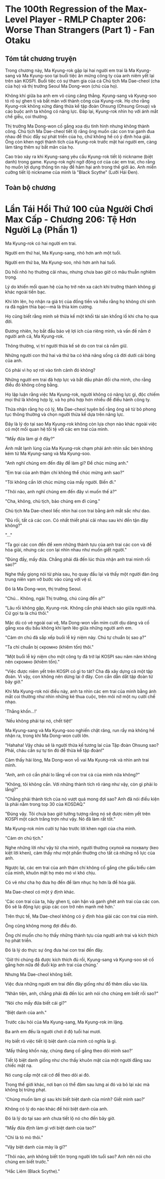 # The 100th Regression of the Max-Level Player - RMLP Chapter 206: Worse Than Strangers (Part 1) - Fan Otaku

## Tóm tắt chương truyện

Trong chương này, Ma Kyung-rok gặp lại hai người em trai là Ma Kyung-sang và Ma Kyung-soo tại buổi tiệc ăn mừng công ty của anh niêm yết lại trên sàn KOSPI. Buổi tiệc có sự tham gia của cả Chủ tịch Ma Dae-cheol (cha của họ) và thị trưởng Seoul Ma Dong-won (chú của họ).

Không khí giữa ba anh em vô cùng căng thẳng. Kyung-sang và Kyung-soo tỏ rõ sự ghen tị và bất mãn với thành công của Kyung-rok. Họ cho rằng Kyung-rok không xứng đáng thừa kế tập đoàn Ohsung (Ohsung Group) và cáo buộc anh ta không có năng lực. Đáp lại, Kyung-rok nhìn họ với ánh mắt chế giễu, coi thường.

Thị trưởng Ma Dong-won cố gắng xoa dịu tình hình nhưng không thành công. Chủ tịch Ma Dae-cheol tiết lộ rằng ông muốn các con trai ganh đua nhau để thúc đẩy sự phát triển của họ, chứ không hề có ý định hòa giải. Ông còn khen ngợi thành tích của Kyung-rok trước mặt hai người em, càng làm tăng thêm sự bất mãn của họ.

Cao trào xảy ra khi Kyung-sang yêu cầu Kyung-rok tiết lộ nickname (biệt danh) trong game. Kyung-rok nghi ngờ động cơ của các em trai, cho rằng họ muốn lợi dụng thông tin này để hãm hại anh trong thế giới ảo. Anh miễn cưỡng tiết lộ nickname của mình là "Black Scythe" (Lưỡi Hái Đen).

## Toàn bộ chương

# Lần Tái Hồi Thứ 100 của Người Chơi Max Cấp - Chương 206: Tệ Hơn Người Lạ (Phần 1)

Ma Kyung-rok có hai người em trai.

Người em thứ hai, Ma Kyung-sang, nhỏ hơn anh một tuổi.

Người em thứ ba, Ma Kyung-soo, nhỏ hơn anh hai tuổi.

Dù hồi nhỏ họ thường cãi nhau, nhưng chưa bao giờ có mâu thuẫn nghiêm trọng.

Lý do khiến mối quan hệ của họ trở nên xa cách khi trưởng thành không gì khác ngoài tiền bạc.

Khi lớn lên, họ nhận ra giá trị của đồng tiền và hiểu rằng họ không chỉ sinh ra đã ngậm thìa bạc—mà là thìa kim cương.

Họ cũng biết rằng mình sẽ thừa kế một khối tài sản khổng lồ khi cha họ qua đời.

Đương nhiên, họ bắt đầu bảo vệ lợi ích của riêng mình, và vấn đề nằm ở người anh cả, Ma Kyung-rok.

Thông thường, vị trí người thừa kế sẽ do con trai cả nắm giữ.

Những người con thứ hai và thứ ba có khả năng sống cả đời dưới cái bóng của anh.

Có phải vì họ sợ rơi vào tình cảnh đó không?

Những người em trai đã hợp lực và bắt đầu phản đối cha mình, cho rằng điều đó không công bằng.

Họ lập luận rằng việc Ma Kyung-rok, người không có năng lực gì, độc chiếm mọi thứ là không hợp lý, và họ phù hợp hơn nhiều để điều hành công ty.

Thừa nhận rằng họ có lý, Ma Dae-cheol tuyên bố rằng ông sẽ từ bỏ phong tục thông thường và chọn người thừa kế dựa trên năng lực.

Đây là lý do tại sao Ma Kyung-rok không còn lựa chọn nào khác ngoài việc có một mối quan hệ tồi tệ với các em trai của mình.

"Mấy đứa làm gì ở đây?"

Ánh mắt lạnh lùng của Ma Kyung-rok chạm phải ánh nhìn sắc bén không kém từ Ma Kyung-sang và Ma Kyung-soo.

"Anh nghĩ chúng em đến đây để làm gì? Để chúc mừng anh."

"Em trai của anh thậm chí không thể chúc mừng anh sao?"

"Tôi không cần lời chúc mừng của mấy người. Biến đi."

"Thôi nào, anh nghĩ chúng em đến đây vì muốn thế à?"

"Cha, không, chủ tịch, bảo chúng em đi cùng."

Chủ tịch Ma Dae-cheol liếc nhìn hai con trai bằng ánh mắt sắc như dao.

"Đủ rồi, tất cả các con. Có nhất thiết phải cãi nhau sau khi đến tận đây không?"

"..."

"Ta gọi các con đến để xem những thành tựu của anh trai các con và để hòa giải, nhưng các con lại nhìn nhau như muốn giết người."

"Đúng đấy, mấy đứa. Chẳng phải đã đến lúc thừa nhận anh trai mình rồi sao?"

Nghe thấy giọng nói từ phía sau, họ quay đầu lại và thấy một người đàn ông trung niên vạm vỡ bước vào cùng với vệ sĩ.

Đó là Ma Dong-won, thị trưởng Seoul.

"Chú... Không, ngài Thị trưởng, chú cũng đến ạ?"

"Lâu rồi không gặp, Kyung-rok. Không cần phải khách sáo giữa người nhà. Cứ gọi ta là chú thôi."

Mặc dù có vẻ ngoài oai vệ, Ma Dong-won vẫn mỉm cười dịu dàng và cố gắng xoa dịu bầu không khí lạnh lẽo giữa những người anh em.

"Cảm ơn chú đã sắp xếp buổi lễ kỷ niệm này. Chú tự chuẩn bị sao ạ?"

"Ta chỉ chuẩn bị скромно (khiêm tốn) thôi."

"Một buổi lễ kỷ niệm cho một công ty đã trở lại KOSPI sau năm năm không nên скромно (khiêm tốn)."

"Việc được niêm yết trên KOSPI có gì to tát? Cha đã xây dựng cả một tập đoàn. Vì vậy, con không nên dừng lại ở đây. Con cần dẫn dắt tập đoàn từ bây giờ."

Khi Ma Kyung-rok nói điều này, anh ta nhìn các em trai của mình bằng ánh mắt coi thường như nhìn những kẻ thua cuộc, trên môi nở một nụ cười chế nhạo.

'Thằng khốn...!'

'Nếu không phải tại nó, chết tiệt!'

Ma Kyung-sang và Ma Kyung-soo nghiến chặt răng, run rẩy mà không hề nhận ra, trong khi Ma Dong-won cười lớn.

"Hahaha! Vậy cháu sẽ là người thừa kế tương lai của Tập đoàn Ohsung sao? Phải, cháu cần sự tự tin đó để thừa kế tập đoàn!"

Cảm thấy hài lòng, Ma Dong-won vỗ vai Ma Kyung-rok và nhìn anh trai mình.

"Anh, anh có cần phải lo lắng về con trai cả của mình nữa không?"

"Không, tôi không cần. Với những thành tích rõ ràng như vậy, còn gì phải lo lắng?"

"Chẳng phải thành tích của nó vượt quá mong đợi sao? Anh đã nói điều kiện là phải nằm trong top 30 của KOSDAQ."

"Đúng vậy. Tôi chưa bao giờ tưởng tượng rằng nó sẽ được niêm yết trên KOSPI một cách trắng trợn như vậy. Nó đã làm rất tốt."

Ma Kyung-rok mỉm cười tự hào trước lời khen ngợi của cha mình.

"Cảm ơn chủ tịch."

Nghe những lời như vậy từ cha mình, người thường скупой на похвалу (keo kiệt lời khen), cảm thấy như một phần thưởng cho tất cả những nỗ lực của anh.

Ngược lại, các em trai của anh thậm chí không cố gắng che giấu biểu cảm của mình, khuôn mặt họ méo mó vì khó chịu.

Có vẻ như cha họ đưa họ đến để làm nhục họ hơn là để hòa giải.

Ma Dae-cheol có một ý định khác.

'Các con trai của ta, hãy ghen tị, oán hận và ganh ghét anh trai của các con. Đó sẽ là động lực giúp các con trở nên mạnh mẽ hơn.'

Trên thực tế, Ma Dae-cheol không có ý định hòa giải các con trai của mình.

Ông cũng không mong đợi điều đó.

Ông chỉ muốn cho họ thấy những thành tựu của người anh trai và kích thích họ phát triển.

Đó là lý do thực sự ông đưa hai con trai đến đây.

'Giờ thì chúng đã được kích thích đủ rồi, Kyung-sang và Kyung-soo sẽ cố gắng hơn nữa để đuổi kịp anh trai của chúng.'

Nhưng Ma Dae-cheol không biết.

Việc đưa những người em trai đến đây giống như đổ thêm dầu vào lửa.

"Nhân tiện, anh, chẳng phải đã đến lúc anh nói cho chúng em biết rồi sao?"

"Nói cho mấy đứa biết cái gì?"

"Biệt danh của anh."

Trước câu hỏi của Ma Kyung-sang, Ma Kyung-rok im lặng.

Ba anh em đều là người chơi ở độ tuổi hai mươi.

Họ biết rõ việc tiết lộ biệt danh của mình có nghĩa là gì.

'Mấy thằng khốn này, chúng đang cố gắng theo dõi mình sao?'

Tiết lộ biệt danh giống như cho thấy khuôn mặt của một người đằng sau chiếc mặt nạ.

Nó cung cấp một cái cớ để theo dõi ai đó.

Trong thế giới khác, nơi bạn có thể đâm sau lưng ai đó và bỏ lại xác mà không bị trừng phạt.

'Chúng muốn làm gì sau khi biết biệt danh của mình? Giết mình sao?'

Không có lý do nào khác để hỏi biệt danh của anh.

Đó là lý do tại sao anh chưa tiết lộ nó cho đến bây giờ.

"Mấy đứa định làm gì với biệt danh của tao?"

"Chỉ là tò mò thôi."

"Vậy biệt danh của mày là gì?"

"Thôi nào, anh không biết tôn trọng người lớn tuổi sao? Anh nên nói cho chúng em biết trước."

"Hắc Liêm (Black Scythe)."